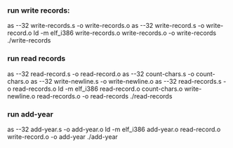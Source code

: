 ### run write records:

as --32 write-records.s -o write-records.o
as --32 write-record.s -o write-record.o
ld -m elf_i386 write-records.o write-records.o -o write-records
./write-records


### run read records

as --32 read-record.s -o read-record.o
as --32 count-chars.s -o count-chars.o
as --32 write-newline.s -o write-newline.o
as --32 read-records.s -o read-records.o
ld -m elf_i386 read-record.o count-chars.o write-newline.o read-records.o -o read-records
./read-records 


### run add-year
as --32 add-year.s -o add-year.o
ld -m elf_i386 add-year.o read-record.o write-record.o -o add-year
./add-year
